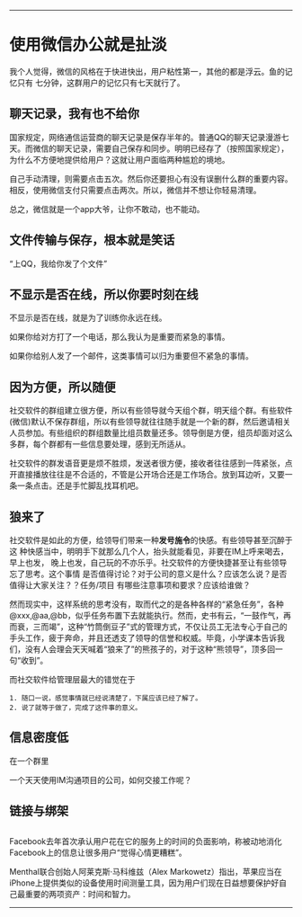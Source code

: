 --------------------------------------------------------------------------------

# 使用微信办公就是扯淡

我个人觉得，微信的风格在于快进快出，用户粘性第一，其他的都是浮云。鱼的记忆只有
七分钟，这群用户的记忆只有七天就行了。

## 聊天记录，我有也不给你

国家规定，网络通信运营商的聊天记录是保存半年的。普通QQ的聊天记录漫游七天。而微信的聊天记录，需要自己保存和同步。明明已经存了（按照国家规定），为什么不方便地提供给用户？这就让用户面临两种尴尬的境地。

自己手动清理，则需要点击五次。然后你还要担心有没有误删什么群的重要内容。相反，使用微信支付只需要点击两次。所以，微信并不想让你轻易清理。

总之，微信就是一个app大爷，让你不敢动，也不能动。

## 文件传输与保存，根本就是笑话

“上QQ，我给你发了个文件”

## 不显示是否在线，所以你要时刻在线

不显示是否在线，就是为了训练你永远在线。

如果你给对方打了一个电话，那么我认为是重要而紧急的事情。

如果你给别人发了一个邮件，这类事情可以归为重要但不紧急的事情。

## 因为方便，所以随便

社交软件的群组建立很方便，所以有些领导就今天组个群，明天组个群。有些软件(微信)默认不保存群组，所以有些领导就往往随手就是一个新的群，然后邀请相关人员参加。有些组织的群组数量比组员数量还多。领导倒是方便，组员却面对这么多群，每个群都有一些信息要处理，感到无所适从。

社交软件的群发语音更是烦不胜烦，发送者很方便，接收者往往感到一阵紧张，点开直接播放往往是不合适的，不管是公开场合还是工作场合。放到耳边听，又要一条一条点击。还是手忙脚乱找耳机吧。

## 狼来了

社交软件是如此的方便，给领导们带来一种**发号施令**的快感。有些领导甚至沉醉于这
种快感当中，明明手下就那么几个人，抬头就能看见，非要在IM上呼来喝去，早上也发，
晚上也发，自己玩的不亦乐乎。社交软件的方便快捷甚至让有些领导忘了思考。这个事情
是否值得讨论？对于公司的意义是什么？应该怎么说？是否值得让大家关注？？任务/项目
有哪些注意事项和要求？应该给谁做？

然而现实中，这样系统的思考没有，取而代之的是各种各样的“紧急任务”，各种@xxx,@aa,@bb，似乎任务布置下去就能执行。然而，史书有云，“一鼓作气，再而衰，三而竭”，这种“竹筒倒豆子”式的管理方式，不仅让员工无法专心于自己的手头工作，疲于奔命，并且还透支了领导的信誉和权威。毕竟，小学课本告诉我们，没有人会理会天天喊着“狼来了”的熊孩子的，对于这种“熊领导”，顶多回一句“收到”。

而社交软件给管理层最大的错觉在于

    1. 随口一说，感觉事情就已经说清楚了，下属应该已经了解了。
    2. 说了就等于做了，完成了这件事的意义。

## 信息密度低

在一个群里

一个天天使用IM沟通项目的公司，如何交接工作呢？



## 链接与绑架



## 

Facebook去年首次承认用户花在它的服务上的时间的负面影响，称被动地消化Facebook上的信息让很多用户“觉得心情更糟糕”。

Menthal联合创始人阿莱克斯·马科维兹（Alex Markowetz）指出，苹果应当在iPhone上提供类似的设备使用时间测量工具，因为用户们现在日益想要保护好自己最重要的两项资产：时间和智力。

--------------------------------------------------------------------------------

